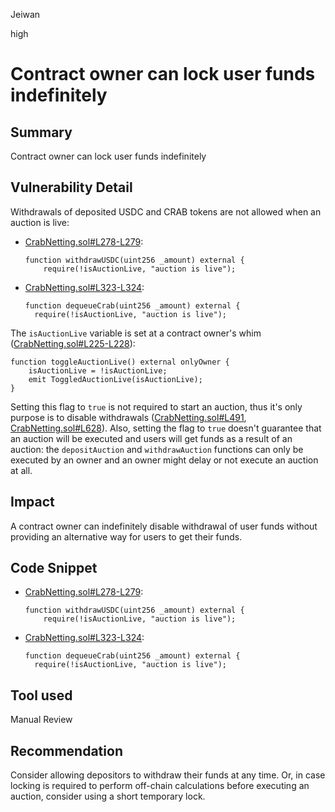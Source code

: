 Jeiwan

high

# Contract owner can lock user funds indefinitely

## Summary
Contract owner can lock user funds indefinitely
## Vulnerability Detail
Withdrawals of deposited USDC and CRAB tokens are not allowed when an auction is live:
- [CrabNetting.sol#L278-L279](https://github.com/sherlock-audit/2022-11-opyn/blob/main/crab-netting/src/CrabNetting.sol#L278-L279):
  ```solidity
  function withdrawUSDC(uint256 _amount) external {
      require(!isAuctionLive, "auction is live");
  ```
- [CrabNetting.sol#L323-L324](https://github.com/sherlock-audit/2022-11-opyn/blob/main/crab-netting/src/CrabNetting.sol#L323-L324):
  ```solidity
  function dequeueCrab(uint256 _amount) external {
    require(!isAuctionLive, "auction is live");
  ```

The `isAuctionLive` variable is set at a contract owner's whim ([CrabNetting.sol#L225-L228](https://github.com/sherlock-audit/2022-11-opyn/blob/main/crab-netting/src/CrabNetting.sol#L225-L228)):
```solidity
function toggleAuctionLive() external onlyOwner {
    isAuctionLive = !isAuctionLive;
    emit ToggledAuctionLive(isAuctionLive);
}
```

Setting this flag to `true` is not required to start an auction, thus it's only purpose is to disable withdrawals ([CrabNetting.sol#L491](https://github.com/sherlock-audit/2022-11-opyn/blob/main/crab-netting/src/CrabNetting.sol#L491), [CrabNetting.sol#L628](https://github.com/sherlock-audit/2022-11-opyn/blob/main/crab-netting/src/CrabNetting.sol#L628)). Also, setting the flag to `true` doesn't guarantee that an auction will be executed and users will get funds as a result of an auction: the `depositAuction` and `withdrawAuction` functions can only be executed by an owner and an owner might delay or not execute an auction at all.
## Impact
A contract owner can indefinitely disable withdrawal of user funds without providing an alternative way for users to get their funds.
## Code Snippet
- [CrabNetting.sol#L278-L279](https://github.com/sherlock-audit/2022-11-opyn/blob/main/crab-netting/src/CrabNetting.sol#L278-L279):
  ```solidity
  function withdrawUSDC(uint256 _amount) external {
      require(!isAuctionLive, "auction is live");
  ```
- [CrabNetting.sol#L323-L324](https://github.com/sherlock-audit/2022-11-opyn/blob/main/crab-netting/src/CrabNetting.sol#L323-L324):
  ```solidity
  function dequeueCrab(uint256 _amount) external {
    require(!isAuctionLive, "auction is live");
  ```
## Tool used
Manual Review
## Recommendation
Consider allowing depositors to withdraw their funds at any time. Or, in case locking is required to perform off-chain calculations before executing an auction, consider using a short temporary lock.